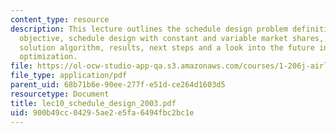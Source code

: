 ```yaml
---
content_type: resource
description: This lecture outlines the schedule design problem definition and its
  objective, schedule design with constant and variable market shares, schedule design
  solution algorithm, results, next steps and a look into the future in airline schedule
  optimization.
file: https://ol-ocw-studio-app-qa.s3.amazonaws.com/courses/1-206j-airline-schedule-planning-spring-2003/900b49cc04295ae2e5fa6494fbc2bc1e_lec10_schedule_design_2003.pdf
file_type: application/pdf
parent_uid: 68b71b6e-90ee-277f-e51d-ce264d1603d5
resourcetype: Document
title: lec10_schedule_design_2003.pdf
uid: 900b49cc-0429-5ae2-e5fa-6494fbc2bc1e
---
```

